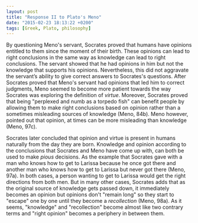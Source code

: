 ```yaml
---
layout: post
title: "Response II to Plato's Meno"
date: "2015-02-23 18:13:22 +0200"
tags: [Greek, Plato, philosophy]
---
```


By questioning Meno's servant, Socrates proved that humans have opinions entitled to them since the moment of their birth. These opinions can lead to right conclusions in the same way as knowledge can lead to right conclusions. The servant showed that he had opinions in him but not the knowledge that supports his opinions. Nevertheless, this did not aggravate the servant’s ability to give correct answers to Socrates's questions. After Socrates proved that Meno's servant had opinions that led him to correct judgments, Meno seemed to become more patient towards the way Socrates was exploring the definition of _virtue_. Moreover, Socrates proved that being "perplexed and numb as a torpedo fish" can benefit people by allowing them to make right conclusions based on opinion rather than a sometimes misleading sources of knowledge (Meno, 84b). Meno however, pointed out that opinion, at times can be more misleading than knowledge (Meno, 97c).

Socrates later concluded that opinion and virtue is present in humans naturally from the day they are born. Knowledge and opinion according to the conclusions that Socrates and Meno have come up with, can both be used to make _pious_ decisions. As the example that Socrates gave with a man who knows how to get to Larissa because he once got there and another man who knows how to get to Larissa but never got there (Meno, 97a). In both cases, a person wanting to get to Larissa would get the right directions from both men. But in many other cases, Socrates adds that as the original source of knowledge gets passed down, it immediately becomes an opinion but opinions don't "remain long" so they start to "escape" one by one until they become a _recollection_ (Meno, 98a). As it seems, "knowledge" and "recollection" become almost like two contrary terms and "right opinion" becomes a periphery in between them.
